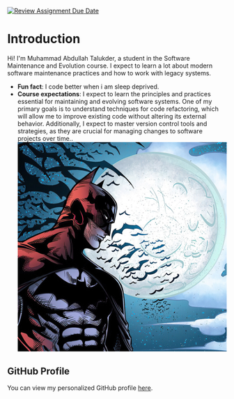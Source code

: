 [![Review Assignment Due Date](https://classroom.github.com/assets/deadline-readme-button-22041afd0340ce965d47ae6ef1cefeee28c7c493a6346c4f15d667ab976d596c.svg)](https://classroom.github.com/a/O-1AGqKT)

# Introduction
Hi! I'm Muhammad Abdullah Talukder, a student in the Software Maintenance
and Evolution course.
I expect to learn a lot about modern software maintenance
practices and how to work with legacy systems.
- **Fun fact**: I code better when i am sleep deprived.
- **Course expectations**: I expect to learn the principles and practices essential for maintaining and evolving software systems. One of my primary goals is to understand techniques for code refactoring, which will allow me to improve existing code without altering its external behavior. Additionally, I expect to master version control tools and strategies, as they are crucial for managing changes to software projects over time..
![My Image](myimage.jpg) <!-- Link to the uploaded image -->
## GitHub Profile
You can view my personalized GitHub profile
[here](https://github.com/muhammadidthis).
